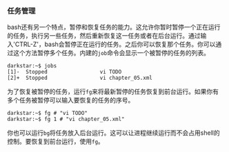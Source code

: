 ### 任务管理

bash还有另一个特点，暂停和恢复任务的能力。这允许你暂时暂停一个正在运行的任务，执行另一些任务，然后重新恢复这一任务或者在后台运行。通过输入'CTRL-Z'，bash会暂停正在运行的任务。之后你可以恢复那个任务。你可以通过这个方法暂停多个任务。内建的`job`命令会显示一个被暂停的任务的列表。

    darkstar:~$ jobs
    [1]-  Stopped                 vi TODO
    [2]+  Stopped                 vi chapter_05.xml

为了恢复被暂停的任务，运行`fg`来将最新暂停的任务恢复到前台运行。如果你有多个任务被暂停可以输入要恢复的任务的序号。

    darkstar:~$ fg # "vi TODO"
    darkstar:~$ fg 1 # "vi chapter_05.xml"

你也可以运行`bg`将任务放入后台运行。这可以让进程继续运行而不会占用shell的控制。要恢复到前台运行，使用`fg`。
